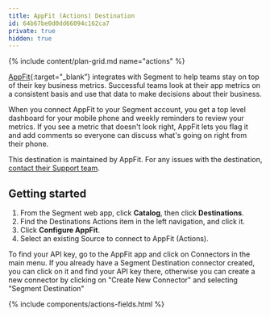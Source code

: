 ```yaml
---
title: AppFit (Actions) Destination
id: 64b67be0d0dd66094c162ca7
private: true
hidden: true
---
```


{% include content/plan-grid.md name="actions" %}

[AppFit](https://appfit.io/?utm_source=segmentio&utm_medium=docs&utm_campaign=partners){:target="_blank”} integrates with Segment to help teams stay on top of their key business metrics. Successful teams look at their app metrics on a consistent basis and use that data to make decisions about their business.

When you connect AppFit to your Segment account, you get a top level dashboard for your mobile phone and weekly reminders to review your metrics. If you see a metric that doesn't look right, AppFit lets you flag it and add comments so everyone can discuss what's going on right from their phone.

This destination is maintained by AppFit. For any issues with the destination, [contact their Support team](mailto:support@appfit.io).

## Getting started

1. From the Segment web app, click **Catalog**, then click **Destinations**.
2. Find the Destinations Actions item in the left navigation, and click it.
3. Click **Configure AppFit**.
4. Select an existing Source to connect to AppFit (Actions).

To find your API key, go to the AppFit app and click on Connectors in the main menu. If you already have a Segment Destination connector created, you can click on it and find your API key there, otherwise you can create a new connector by clicking on "Create New Connector" and selecting "Segment Destination"

{% include components/actions-fields.html %}


